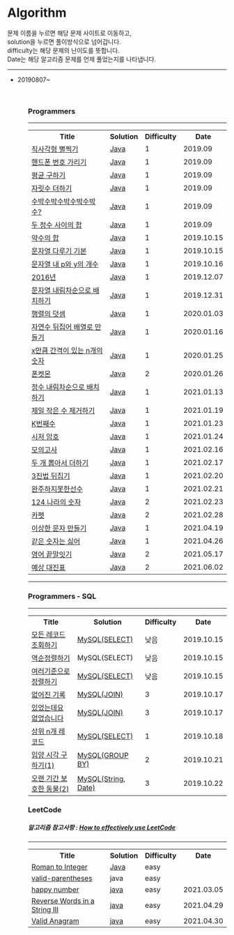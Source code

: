 # Algorithm 
<div>
  문제 이름을 누르면 해당 문제 사이트로 이동하고, <br>
  solution을 누르면 풀이방식으로 넘어갑니다. <br>
  difficulty는 해당 문제의 난이도를 뜻합니다.<br>
  Date는 해당 알고리즘 문제를 언제 풀었는지를 나타냅니다.<br>
</div>  
<hr></hr>
<ul>
  <li> 20190807~ </li>
<ul>
<br>
<h3>Programmers</h3>
<hr></hr>
  <table>
    <th>Title</th>
    <th>Solution</th>
    <th>Difficulty</th>
    <th>Date</th>
    <tr>
      <td><a href="https://programmers.co.kr/learn/courses/30/lessons/12969" rel="nofollow">직사각형 별찍기</td>
      <td><a href="https://github.com/daheewoo/Algorithm/blob/master/programmers/%EC%A7%81%EC%82%AC%EA%B0%81%ED%98%95%EB%B3%84%EC%B0%8D%EA%B8%B0">Java</td>
      <td>1</td>
      <td>2019.09</td>
    </tr>
    <tr>
      <td><a href="https://programmers.co.kr/learn/courses/30/lessons/12948" rel="nofollow">핸드폰 번호 가리기</td>
      <td><a href="https://github.com/daheewoo/Algorithm/blob/master/programmers/Level1/%ED%95%B8%EB%93%9C%ED%8F%B0%20%EB%B2%88%ED%98%B8%20%EA%B0%80%EB%A6%AC%EA%B8%B0">Java</td>
      <td>1</td>
      <td>2019.09</td>
    </tr>
    <tr>
      <td><a href="https://programmers.co.kr/learn/courses/30/lessons/12944">평균 구하기</td>
      <td><a href="https://github.com/daheewoo/Algorithm/blob/master/programmers/Level1/%ED%8F%89%EA%B7%A0%20%EA%B5%AC%ED%95%98%EA%B8%B0">Java</td>
      <td>1</td>
      <td>2019.09</td>
    </tr>
    <tr>
      <td><a href="https://programmers.co.kr/learn/courses/30/lessons/12931">자릿수 더하기</td>
      <td><a href="https://github.com/daheewoo/Algorithm/blob/master/programmers/%EC%9E%90%EB%A6%BF%EC%88%98%20%EB%8D%94%ED%95%98%EA%B8%B0">Java</td>
      <td>1</td>
      <td>2019.09</td>
    </tr>
    <tr>
      <td><a href="https://programmers.co.kr/learn/courses/30/lessons/12922">수박수박수박수박수박수?</td>
      <td><a href="https://github.com/daheewoo/Algorithm/blob/master/programmers/%EC%88%98%EB%B0%95%EC%88%98%EB%B0%95%EC%88%98%EB%B0%95%EC%88%98%EB%B0%95%EC%88%98%EB%B0%95%EC%88%98%3F">Java</td>
      <td>1</td>
      <td>2019.09</td>
    </tr>
    <tr>
      <td><a href="https://programmers.co.kr/learn/courses/30/lessons/12912">두 정수 사이의 합</td>
      <td><a href="https://github.com/daheewoo/Algorithm/blob/master/programmers/%EB%91%90%20%EC%A0%95%EC%88%98%20%EC%82%AC%EC%9D%B4%EC%9D%98%20%ED%95%A9">Java</td>
      <td>1</td>
      <td>2019.09</td>
    </tr>
     <tr>
      <td><a href="https://programmers.co.kr/learn/courses/30/lessons/12928">약수의 합</td>
      <td><a href="https://github.com/daheewoo/Algorithm/blob/master/programmers/%EC%95%BD%EC%88%98%EC%9D%98%20%ED%95%A9">Java</td>
      <td>1</td>
      <td>2019.10.15</td>
    </tr>
    <tr>
      <td><a href="https://programmers.co.kr/learn/courses/30/lessons/12918">문자열 다루기 기본</td>
      <td><a href="https://github.com/daheewoo/Algorithm/blob/master/programmers/%EB%AC%B8%EC%9E%90%EC%97%B4%20%EB%8B%A4%EB%A3%A8%EA%B8%B0%20%EA%B8%B0%EB%B3%B8">Java</td>
      <td>1</td>
      <td>2019.10.15</td>
    </tr>
    <tr>
      <td><a href="https://programmers.co.kr/learn/courses/30/lessons/12916">문자열 내 p와 y의 개수</td>
      <td><a href="https://github.com/daheewoo/Algorithm/blob/master/programmers/%EB%AC%B8%EC%9E%90%EC%97%B4%20%EB%82%B4%20p%EC%99%80%20y%EC%9D%98%20%EA%B0%9C%EC%88%98">Java</td>
      <td>1</td>
      <td>2019.10.16</td>
    </tr>
    <tr>
      <td><a href="https://programmers.co.kr/learn/courses/30/lessons/12901">2016년</td>
      <td><a href="https://github.com/daheewoo/Algorithm/blob/master/programmers/2016%EB%85%84">Java</td>
      <td>1</td>
      <td>2019.12.07</td>
    </tr>
     <tr>
      <td><a href="https://programmers.co.kr/learn/courses/30/lessons/12917">문자열 내림차순으로 배치하기</td>
      <td><a href="https://github.com/daheewoo/Algorithm/blob/master/programmers/%EB%AC%B8%EC%9E%90%EC%97%B4%20%EB%82%B4%EB%A6%BC%EC%B0%A8%EC%88%9C%EC%9C%BC%EB%A1%9C%20%EB%B0%B0%EC%B9%98%ED%95%98%EA%B8%B0">Java</td>
      <td>1</td>
      <td>2019.12.31</td>
    </tr>
    <tr>
      <td><a href="https://programmers.co.kr/learn/courses/30/lessons/12950">행렬의 덧셈</td>
      <td><a href="https://github.com/daheewoo/Algorithm/blob/master/programmers/Level1/%ED%96%89%EB%A0%AC%EC%9D%98%20%EB%8D%A7%EC%85%88">Java</td>
      <td>1</td>
      <td>2020.01.03</td>
    </tr>
    <tr>
      <td><a href="https://programmers.co.kr/learn/courses/30/lessons/12932">자연수 뒤집어 배열로 만들기</td>
      <td><a href="https://github.com/daheewoo/Algorithm/blob/master/programmers/Level1/%EC%9E%90%EC%97%B0%EC%88%98%20%EB%92%A4%EC%A7%91%EC%96%B4%20%EB%B0%B0%EC%97%B4%EB%A1%9C%20%EB%A7%8C%EB%93%A4%EA%B8%B0">Java</td>
      <td>1</td>
      <td>2020.01.16</td>
    </tr>
    <tr>
      <td><a href="https://programmers.co.kr/learn/courses/30/lessons/12954">x만큼 간격이 있는 n개의 숫자</td>
      <td><a href="https://github.com/daheewoo/Algorithm/blob/master/programmers/Level1/x%EB%A7%8C%ED%81%BC%20%EA%B0%84%EA%B2%A9%EC%9D%B4%20%EC%9E%88%EB%8A%94%20n%EA%B0%9C%EC%9D%98%20%EC%88%AB%EC%9E%90">Java</td>
      <td>1</td>
      <td>2020.01.25</td>
    </tr>
    <tr>
      <td><a href="https://programmers.co.kr/learn/courses/30/lessons/1845">폰켓몬</td>
      <td><a href="https://github.com/daheewoo/Algorithm/blob/master/programmers/Level2/%ED%8F%B0%EC%BC%93%EB%AA%AC">Java</td>
      <td>2</td>
      <td>2020.01.26</td>
    </tr>
    <tr>
      <td><a href="https://programmers.co.kr/learn/courses/30/lessons/12933">정수 내림차순으로 배치하기</td>
      <td><a href="https://github.com/daheewoo/Algorithm/commit/f3dff228a699e319b3d43145d625395960e9a8ff">Java</td>
      <td>1</td>
      <td>2021.01.13</td>
    </tr>
     <tr>
      <td><a href="https://programmers.co.kr/learn/courses/30/lessons/12935">제일 작은 수 제거하기</td>
      <td><a href="https://github.com/daheewoo/Algorithm/blob/master/programmers/%EC%A0%9C%EC%9D%BC%20%EC%9E%91%EC%9D%80%20%EC%88%98%20%EC%A0%9C%EA%B1%B0%ED%95%98%EA%B8%B0">Java</td>
      <td>1</td>
      <td>2021.01.19</td>
    </tr>
    <tr>
      <td><a href="https://programmers.co.kr/learn/courses/30/lessons/42748">K번째수</td>
      <td><a href="https://github.com/daheewoo/Algorithm/commit/34241d3cf43b78f40662d358e9bdbd3412aa1296">Java</td>
      <td>1</td>
      <td>2021.01.23</td>
    </tr>
    <tr>
      <td><a href="https://programmers.co.kr/learn/courses/30/lessons/12926">시저 암호</td>
      <td><a href="https://github.com/daheewoo/Algorithm/blob/master/programmers/%EC%8B%9C%EC%A0%80%20%EC%95%94%ED%98%B8">Java</td>
      <td>1</td>
      <td>2021.01.24</td>
    </tr>
    <tr>
      <td><a href="https://programmers.co.kr/learn/courses/30/lessons/42840">모의고사</td>
      <td><a href="https://github.com/daheewoo/Algorithm/commit/d61b25f2248d003b7b4c0ba50fa3aef2bed343c4">Java</td>
      <td>1</td>
      <td>2021.02.16</td>
    </tr>
    <tr>
      <td><a href="https://programmers.co.kr/learn/courses/30/lessons/68644">두 개 뽑아서 더하기</td>
      <td><a href="https://github.com/daheewoo/Algorithm/commit/0d9ce82cb1ffdebaa6b781b0c4e5f6093c01f644">Java</td>
      <td>1</td>
      <td>2021.02.17</td>
    </tr>
    <tr>
      <td><a href="https://programmers.co.kr/learn/courses/30/lessons/68935">3진법 뒤집기</td>
      <td><a href="https://github.com/daheewoo/Algorithm/commit/b3f074c849d9b241bbb24e3c56be3189995490bc">Java</td>
      <td>1</td>
      <td>2021.02.20</td>
    </tr>
    <tr>
      <td><a href="https://programmers.co.kr/learn/courses/30/lessons/42576" rel="nofollow">완주하지못한선수</td>
      <td><a href="https://github.com/daheewoo/Algorithm/commit/b2073ade149cf7284bb67a62e8b642f9aaf69ff8">Java</td>
      <td>1</td>
      <td>2021.02.21</td>
    </tr>
    <tr>
      <td><a href="https://programmers.co.kr/learn/courses/30/lessons/12899">124 나라의 숫자</td>
      <td><a href="https://github.com/daheewoo/Algorithm/blob/master/programmers/124%EB%82%98%EB%9D%BC%EC%9D%98%20%EC%88%AB%EC%9E%90">Java</td>
      <td>2</td>
      <td>2021.02.23</td>
    </tr>
    <tr>
      <td><a href="https://programmers.co.kr/learn/courses/30/lessons/42842">카펫</td>
      <td><a href="https://github.com/daheewoo/Algorithm/commit/1e93b6a4daf5cbd9bd6d4ee45ffa695be3f9c83b">Java</td>
      <td>2</td>
      <td>2021.02.28</td>
    </tr>
    <tr>
      <td><a href="https://programmers.co.kr/learn/courses/30/lessons/12930">이상한 문자 만들기</td>
      <td><a href="https://github.com/daheewoo/Algorithm/blob/master/programmers/%EC%9D%B4%EC%83%81%ED%95%9C%20%EB%AC%B8%EC%9E%90%20%EB%A7%8C%EB%93%A4%EA%B8%B0">Java</td>
      <td>1</td>
      <td>2021.04.19</td>
    </tr>
    <tr>
      <td><a href="https://programmers.co.kr/learn/courses/30/lessons/12906">같은 숫자는 싫어</td>
      <td><a href="https://github.com/daheewoo/Algorithm/commit/1730f99ebb623efbd9c0ac2f3bb37afc33dfc951">Java</td>
      <td>1</td>
      <td>2021.04.26</td>
    </tr>
    <tr>
      <td><a href="https://programmers.co.kr/learn/courses/30/lessons/12981">영어 끝말잇기</td>
      <td><a href="https://github.com/daheewoo/Algorithm/blob/master/programmers/Level2/%EC%98%81%EC%96%B4%EB%81%9D%EB%A7%90%EC%9E%87%EA%B8%B0">Java</td>
      <td>2</td>
      <td>2021.05.17</td>
    </tr>
    <tr>
      <td><a href="https://programmers.co.kr/learn/courses/30/lessons/12985">예상 대진표</td>
      <td><a href="https://github.com/daheewoo/Algorithm/commit/f66084412dbebbd70ce782530e9135f4510892fc">Java</td>
      <td>2</td>
      <td>2021.06.02</td>
    </tr>
  </table>  
  <!-- ////////////////////////////////////////// sql ////////////////////////////////////////// -->
<hr>
  <h3>Programmers - SQL</h3>
<hr></hr>
  <table>
    <th>Title</th>
    <th>Solution</th>
    <th>Difficulty</th>
    <th>Date</th>
    <tr>
      <td><a href="https://programmers.co.kr/learn/courses/30/lessons/59034">모든 레코드 조회하기</td>
      <td><a href="https://github.com/daheewoo/Algorithm/blob/master/programmers/%EB%AA%A8%EB%93%A0%20%EB%A0%88%EC%BD%94%EB%93%9C%20%EC%A1%B0%ED%9A%8C%ED%95%98%EA%B8%B0">MySQL(SELECT)</td>
      <td>낮음</td>
      <td>2019.10.15</td>
    </tr>
    <tr>
      <td><a href="https://programmers.co.kr/learn/courses/30/lessons/59035">역순정렬하기</td>
      <td>MySQL(SELECT)</td>
      <td>낮음</td>
      <td>2019.10.15</td>
    </tr>
    <tr>
      <td><a href="https://programmers.co.kr/learn/courses/30/lessons/59404">여러기준으로 정렬하기</td>
      <td><a href="https://github.com/daheewoo/Algorithm/blob/master/programmers/%EC%97%AC%EB%9F%AC%20%EA%B8%B0%EC%A4%80%EC%9C%BC%EB%A1%9C%20%EC%A0%95%EB%A0%AC%ED%95%98%EA%B8%B0">MySQL(SELECT)</td>
      <td>낮음</td>
      <td>2019.10.15</td>
    </tr>
    <tr>
      <td><a href="https://programmers.co.kr/learn/courses/30/lessons/59042">없어진 기록</td>
      <td><a href="https://github.com/daheewoo/Algorithm/blob/master/programmers/%EC%97%86%EC%96%B4%EC%A7%84%20%EA%B8%B0%EB%A1%9D">MySQL(JOIN)</td>
      <td>3</td>
      <td>2019.10.17</td>
    </tr>
    <tr>
      <td><a href="https://programmers.co.kr/learn/courses/30/lessons/59043">있었는데요 없었습니다</td>
      <td><a href="https://github.com/daheewoo/Algorithm/blob/master/programmers/%EC%9E%88%EC%97%88%EB%8A%94%EB%8D%B0%EC%9A%94%20%EC%97%86%EC%97%88%EC%8A%B5%EB%8B%88%EB%8B%A4">MySQL(JOIN)</td>
      <td>3</td>
      <td>2019.10.17</td>
    </tr>
    <tr>
      <td><a href="https://programmers.co.kr/learn/courses/30/lessons/59405">상위 n개 레코드</td>
      <td><a href="https://github.com/daheewoo/Algorithm/blob/master/programmers/%EC%83%81%EC%9C%84%20n%EA%B0%9C%20%EB%A0%88%EC%BD%94%EB%93%9C">MySQL(SELECT)</td>
      <td>1</td>
      <td>2019.10.18</td>
    </tr>
    <tr>
      <td><a href="https://programmers.co.kr/learn/courses/30/lessons/59412">입양 시각 구하기(1)</td>
      <td><a href="https://github.com/daheewoo/Algorithm/blob/master/programmers/%EC%9E%85%EC%96%91%20%EC%8B%9C%EA%B0%81%20%EA%B5%AC%ED%95%98%EA%B8%B0(1)">MySQL(GROUP BY)</td>
      <td>2</td>
      <td>2019.10.21</td>
    </tr>
   <tr>
      <td><a href="https://programmers.co.kr/learn/courses/30/lessons/59411">오랜 기간 보호한 동물(2)</td>
      <td><a href="https://github.com/daheewoo/Algorithm/blob/master/programmers/%EC%98%A4%EB%9E%9C%20%EA%B8%B0%EA%B0%84%20%EB%B3%B4%ED%98%B8%ED%95%9C%20%EB%8F%99%EB%AC%BC(2)">MySQL(String, Date)</td>
      <td>3</td>
      <td>2019.10.22</td>
    </tr>
  </table>   
  <h3>LeetCode</h3>
  <h5>알고리즘 참고사항 : <a href="https://leetcode.com/discuss/career/449135/how-to-effectively-use-leetcode-to-prepare-for-interviews">How to effectively use LeetCode</a></h5>
<hr></hr>
  <table>
    <th>Title</th>
    <th>Solution</th>
    <th>Difficulty</th>
    <th>Date</th>
  <tr>
    <td><a href="https://leetcode.com/problems/roman-to-integer/">Roman to Integer</td>
    <td><a href="https://github.com/daheewoo/Algorithm/blob/master/LeetCode/Roman%20to%20Integer">Java</td>
    <td>easy</td>
    <td></td>
  </tr> 
  <tr>
    <td><a href="https://leetcode.com/problems/valid-parentheses/">valid-parentheses</td>
    <td>java</td>
    <td>easy</td>
    <td></td>
  </tr>  
  <tr>
    <td><a href="https://leetcode.com/problems/happy-number/">happy number</td>
    <td><a href="https://github.com/daheewoo/Algorithm/commit/7bdc2800f1300e66ce07b9220aae0e42944427fd">java</td>
    <td>easy</td>
    <td>2021.03.05</td>
  </tr> 
  <tr>
    <td><a href="https://leetcode.com/problems/reverse-words-in-a-string-iii/">Reverse Words in a String III</td>
    <td><a href="https://github.com/daheewoo/Algorithm/blob/master/LeetCode/557.ReverseWordsinaStringIII">java</td>
    <td>easy</td>
    <td>2021.04.29</td>
  </tr>
  <tr>
    <td><a href="https://leetcode.com/problems/valid-anagram/">Valid Anagram</td>
    <td><a href="https://github.com/daheewoo/Algorithm/commit/5a99b8bdc357c6a9370d020c40a2805ff2c5c8fb">java</td>
    <td>easy</td>
    <td>2021.04.30</td>
  </tr> 
  </table>
